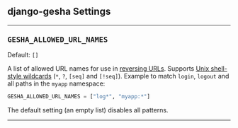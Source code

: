 ## **django-gesha** Settings

---

### <pre>**GESHA_ALLOWED_URL_NAMES**</pre>

Default: `[]`

A list of allowed URL names for use in [reversing URLs](../user_guide/#reverse-urls).
Supports [Unix shell-style wildcards](https://docs.python.org/3/library/fnmatch.html)
<span style="white-space:nowrap;">(`*`, `?`, `[seq]` and `[!seq]`)</span>. Example to
match `login`, `logout` and all paths in the `myapp` namespace:

``` py
GESHA_ALLOWED_URL_NAMES = ["log*", "myapp:*"]
```

The default setting (an empty list) disables all patterns.

---
